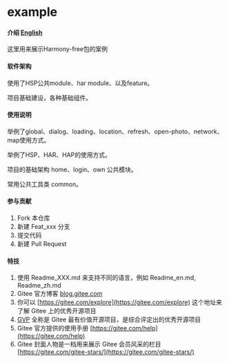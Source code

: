 # example

#### 介绍 [English](README.en.md)
这里用来展示Harmony-free包的案例

#### 软件架构

使用了HSP公共module、har module、以及feature。

项目基础建设，各种基础组件。

#### 使用说明

举例了global、dialog、loading、location、refresh、open-photo、network、map使用方式。

举例了HSP、HAR、HAP的使用方式。

项目的基础架构 home、login、own 公共模块。

常用公共工具类 common。

#### 参与贡献

1.  Fork 本仓库
2.  新建 Feat_xxx 分支
3.  提交代码
4.  新建 Pull Request


#### 特技

1.  使用 Readme\_XXX.md 来支持不同的语言，例如 Readme\_en.md, Readme\_zh.md
2.  Gitee 官方博客 [blog.gitee.com](https://blog.gitee.com)
3.  你可以 [https://gitee.com/explore](https://gitee.com/explore) 这个地址来了解 Gitee 上的优秀开源项目
4.  [GVP](https://gitee.com/gvp) 全称是 Gitee 最有价值开源项目，是综合评定出的优秀开源项目
5.  Gitee 官方提供的使用手册 [https://gitee.com/help](https://gitee.com/help)
6.  Gitee 封面人物是一档用来展示 Gitee 会员风采的栏目 [https://gitee.com/gitee-stars/](https://gitee.com/gitee-stars/)
